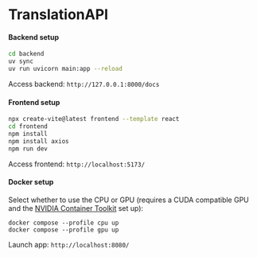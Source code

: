 # TranslationAPI

#### Backend setup
```bash
cd backend
uv sync
uv run uvicorn main:app --reload
```
Access backend: `http://127.0.0.1:8000/docs`

#### Frontend setup
```bash
npx create-vite@latest frontend --template react
cd frontend
npm install
npm install axios
npm run dev
```
Access frontend: `http://localhost:5173/`

#### Docker setup
Select whether to use the CPU or GPU (requires a CUDA compatible GPU and the [NVIDIA Container Toolkit](https://docs.nvidia.com/datacenter/cloud-native/container-toolkit/latest/install-guide.html) set up):
```
docker compose --profile cpu up
docker compose --profile gpu up
```
Launch app: `http://localhost:8080/`
